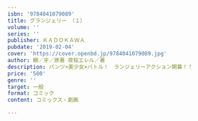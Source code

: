 ```yaml
---
isbn: '9784041079089'
title: グランジェリー　（１）
volume: ''
series: ''
publisher: ＫＡＤＯＫＡＷＡ
pubdate: '2019-02-04'
cover: 'https://cover.openbd.jp/9784041079089.jpg'
author: 鰤／牙／原著 夜桜エレル／著
description: パンツ×美少女×バトル！　ランジェリーアクション開幕！！
price: '580'
genre: ''
target: 一般
format: コミック
content: コミックス・劇画

---
```

